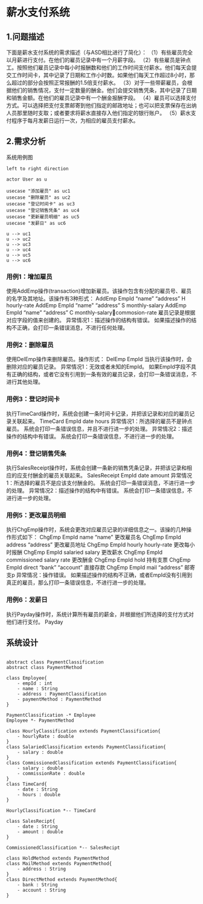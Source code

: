 # 薪水支付系统

## 1.问题描述

下面是薪水支付系统的需求描述（与ASD相比进行了简化）：
（1）有些雇员完全以月薪进行支付。在他们的雇员记录中有一个月薪字段。
（2）有些雇员是钟点工。按照他们雇员记录中每小时报酬数和他们的工作时间支付薪水。他们每天会提交工作时间卡，其中记录了日期和工作小时数。如果他们每天工作超过8小时，那么超过的部分会按照正常报酬的1.5倍支付薪水。
（3）对于一些带薪雇员，会根据他们的销售情况，支付一定数量的酬金。他们会提交销售凭条，其中记录了日期和销售金额。在他们的雇员记录中有一个酬金报酬字段。
（4）雇员可以选择支付方式。可以选择把支付支票邮寄到他们指定的邮政地址；也可以把支票保存在出纳人员那里随时支取；或者要求将薪水直接存入他们指定的银行账户。
（5）薪水支付程序于每月发薪日运行一次，为相应的雇员支付薪水。

## 2.需求分析

系统用例图

```plantuml
left to right direction

actor User as u

usecase "添加雇员" as uc1
usecase "删除雇员" as uc2
usecase "登记时间卡" as uc3
usecase "登记销售凭条" as uc4
usecase "更新雇员明细" as uc5
usecase "发薪日" as uc6

u --> uc1
u --> uc2
u --> uc3
u --> uc4
u --> uc5
u --> uc6
```

### 用例1：增加雇员

使用AddEmp操作(transaction)增加新雇员。该操作包含有分配的雇员号、雇员的名字及其地址。该操作有3种形式：
AddEmp EmpId “name” “address” H hourly-rate
AddEmp EmpId “name" “address” S monthly-salary
AddEmp EmpId “name” “address” C monthly-salarycommosion-rate
雇员记录是根据对应字段的值来创建的。
异常情况1：描述操作的结构有错误。
如果描述操作的结构不正确，会打印一条错误消息，不进行任何处理。

### 用例2：删除雇员

使用DelEmp操作来删除雇员。操作形式：
DelEmp EmpId
当执行该操作时，会删除对应的雇员记录。
异常情况1：无效或者未知的EmpId。
如果EmpId字段不具有正确的结构，或者它没有引用到一条有效的雇员记录，会打印一条错误消息，不进行其他处理。

### 用例3：登记时间卡

执行TimeCard操作时，系统会创建一条时间卡记录，并把该记录和对应的雇员记录关联起来。
TimeCard EmpId date hours
异常情况1：所选择的雇员不是钟点雇员。
系统会打印一条错误信息，并且不进行进一步的处理。
异常情况2：描述操作的结构中有错误。
系统会打印一条错误信息，不进行进一步的处理。

### 用例4：登记销售凭条

执行SalesReceipt操作时，系统会创建一条新的销售凭条记录，并把该记录和相应的应支付酬金的雇员关联起来。
SalesReceipt EmpId date amount
异常情况1：所选择的雇员不是应该支付酬金的。
系统会打印一条错误消息，不进行进一步的处理。
异常情况2：描述操作的结构中有错误。
系统会打印一条错误信息，不进行进一步的处理。

### 用例5：更改雇员明细

执行ChgEmp操作时，系统会更改对应雇员记录的详细信息之一。该操的几种操作形式如下：
ChgEmp EmpId name “name”	更改雇员名
ChgEmp EmpId address “address”	更改雇员地址
ChgEmp EmpId hourly hourly-rate	更改每小时报酬
ChgEmp EmpId salaried salary	更改薪水
ChgEmp EmpId commissioned salary rate	更改酬金
ChgEmp EmpId hold	持有支票
ChgEmp EmpId direct “bank” “account”	直接存款
ChgEmp EmpId mail “address”	邮寄支p
异常情况：操作错误。
如果描述操作的结构不正确，或者EmpId没有引用到真正的雇员，那么打印一条错误信息，不进行进一步的处理。

### 用例6：发薪日

执行Payday操作时，系统计算所有雇员的薪金，并根据他们所选择的支付方式对他们进行支付。
Payday

## 系统设计

```plantuml

abstract class PaymentClassification
abstract class PaymentMethod

class Employee{
    - empId : int
    - name : String
    - address : PaymentClassification
    - paymentMethod : PaymentMethod
}

PaymentClassification -* Employee
Employee *- PaymentMethod

class HourlyClassification extends PaymentClassification{
    - hourlyRate : double
}
class SalariedClassification extends PaymentClassification{
    - salary : double
}
class CommissionedClassification extends PaymentClassification{
    - salary : double
    - commissionRate : double
}
class TimeCard{
    - date : String
    - hours : double
}

HourlyClassification *-- TimeCard

class SalesRecipt{
    - date : String
    - amount : double
}

CommissionedClassification *-- SalesRecipt

class HoldMethod extends PaymentMethod
class MailMethod extends PaymentMethod{
    - address : String
}
class DirectMethod extends PaymentMethod{
    - bank : String
    - account : String
}
```
